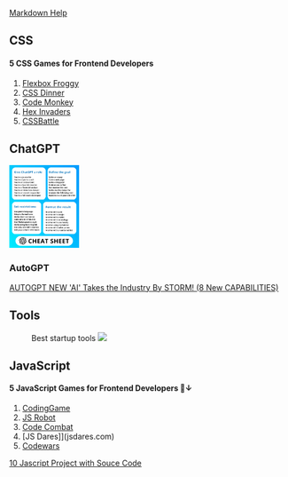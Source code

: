 [Markdown Help](https://docs.github.com/en/get-started/writing-on-github/getting-started-with-writing-and-formatting-on-github/)

## CSS

#### 5 CSS Games for Frontend Developers 
1. [Flexbox Froggy](flexboxfroggy.com)
2. [CSS Dinner](flukeout.github.io)
3. [Code Monkey](http://codemonkey.com)
4. [Hex Invaders](hexinvaders.com)
5. [CSSBattle](cssbattle.dev)



## ChatGPT
<img src="Images/ChatGPTCheetSheet.jpg" width="25%"> 

### AutoGPT
[AUTOGPT NEW 'AI' Takes the Industry By STORM! (8 New CAPABILITIES)](https://www.youtube.com/watch?v=F9UyTIeaT4o)
  



## Tools
<figure>
  <figcatpion>Best startup tools</figcaption>
  <img src="https://pbs.twimg.com/media/FuxCbrfaAAABYHj?format=png&name=medium" width="25%">
  </figure>


## JavaScript
#### 5 JavaScript Games for Frontend Developers 🧵↓
1. [CodingGame](codingame.com)
2. [JS Robot](https://lab.reaal.me/jsrobot/)
3. [Code Combat](codecombat.com)
4. [JS Dares]](jsdares.com)
5. [Codewars](codewars.com)

[10 Jascript Project with Souce Code](https://morioh.com/p/943dd72ae8d8?f=5c21fb01c16e2556b555ab32)


